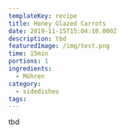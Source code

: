 ```yaml
---
templateKey: recipe
title: Honey Glazed Carrots
date: 2019-11-15T15:04:10.000Z
description: tbd
featuredImage: /img/test.png
time: 15min
portions: 1
ingredients:
  - Möhren
category:
  - sidedishes
tags:
---
```


tbd
